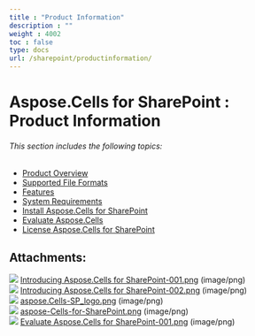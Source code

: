 ```yaml
---
title : "Product Information" 
description : "" 
weight : 4002 
toc : false
type: docs
url: /sharepoint/productinformation/
---
```


# Aspose.Cells for SharePoint : Product Information


###### This section includes the following topics:  

*   [Product Overview](https://docs2.aspose.com/cells/sharepoint/productinformation/product+overview)
*   [Supported File Formats](https://docs2.aspose.com/cells/sharepoint/productinformation/supported+file+formats)
*   [Features](https://docs2.aspose.com/cells/sharepoint/productinformation/features/)
*   [System Requirements](https://docs2.aspose.com/cells/sharepoint/productinformation/system+requirements)
*   [Install Aspose.Cells for SharePoint](https://docs2.aspose.com/cells/sharepoint/productinformation/install/)
*   [Evaluate Aspose.Cells](https://docs2.aspose.com/cells/sharepoint/productinformation/evaluate+aspose.cells)
*   [License Aspose.Cells for SharePoint](https://docs2.aspose.com/cells/sharepoint/productinformation/license/)

## Attachments:

![](https://docs2.aspose.com/cells/sharepoint/images/icons/bullet_blue.gif) [Introducing Aspose.Cells for SharePoint-001.png](https://docs2.aspose.com/cells/sharepoint/attachments/6357011/6488066.png) (image/png)  
![](https://docs2.aspose.com/cells/sharepoint/images/icons/bullet_blue.gif) [Introducing Aspose.Cells for SharePoint-002.png](https://docs2.aspose.com/cells/sharepoint/attachments/6357011/6488077.png) (image/png)  
![](https://docs2.aspose.com/cells/sharepoint/images/icons/bullet_blue.gif) [aspose.Cells-SP\_logo.png](https://docs2.aspose.com/cells/sharepoint/attachments/6357011/6488076.png) (image/png)  
![](https://docs2.aspose.com/cells/sharepoint/images/icons/bullet_blue.gif) [aspose-Cells-for-SharePoint.png](https://docs2.aspose.com/cells/sharepoint/attachments/6357011/6488075.png) (image/png)  
![](https://docs2.aspose.com/cells/sharepoint/images/icons/bullet_blue.gif) [Evaluate Aspose.Cells for SharePoint-001.png](https://docs2.aspose.com/cells/sharepoint/attachments/6357011/6488115.png) (image/png)  

